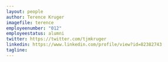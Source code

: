 ```yaml
---
layout: people
author: Terence Kruger
imagefile: terence
employeenumber: "012"
employeestatus: alumni
twitter: https://twitter.com/tjmkruger
linkedin: https://www.linkedin.com/profile/view?id=82382743
tagline: 
---
```

